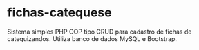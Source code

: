 # fichas-catequese

 Sistema simples PHP OOP tipo CRUD para cadastro de fichas de catequizandos. 
 Utiliza banco de dados MySQL e Bootstrap.
